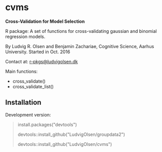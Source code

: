 
<!-- README.md is generated from README.Rmd. Please edit that file -->
cvms
====

**Cross-Validation for Model Selection**

R package: A set of functions for cross-validating gaussian and binomial regression models.

By Ludvig R. Olsen and Benjamin Zachariae,
Cognitive Science, Aarhus University.
Started in Oct. 2016

Contact at: <r-pkgs@ludvigolsen.dk>

Main functions:

-   cross\_validate()
-   cross\_validate\_list()

Installation
------------

Development version:

> install.packages("devtools")
>
> devtools::install\_github("LudvigOlsen/groupdata2")
>
> devtools::install\_github("LudvigOlsen/cvms")
